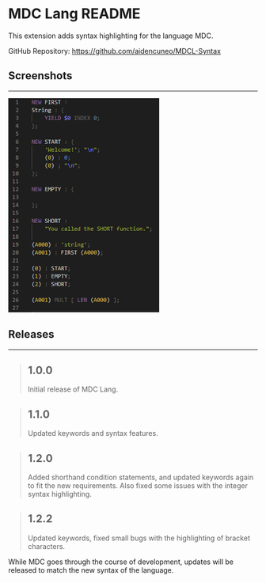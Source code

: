 # MDC Lang README

This extension adds syntax highlighting for the language MDC.

GitHub Repository: https://github.com/aidencuneo/MDCL-Syntax

## Screenshots
--------------

![Screenshot 1](https://github.com/aidencuneo/MDCL-Syntax/raw/master/images/screenshot1.png)


## Releases
-----------

> ## 1.0.0
> Initial release of MDC Lang.

> ## 1.1.0
> Updated keywords and syntax features.

> ## 1.2.0
> Added shorthand condition statements, and updated keywords again to fit the new requirements.
> Also fixed some issues with the integer syntax highlighting.

> ## 1.2.2
> Updated keywords, fixed small bugs with the highlighting of bracket characters.

While MDC goes through the course of development, updates will be released to match the new syntax of the language.
